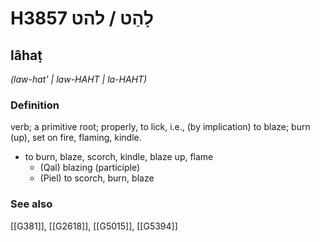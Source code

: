# H3857 לָהַט / להט

## lâhaṭ

_(law-hat' | law-HAHT | la-HAHT)_

### Definition

verb; a primitive root; properly, to lick, i.e., (by implication) to blaze; burn (up), set on fire, flaming, kindle.

- to burn, blaze, scorch, kindle, blaze up, flame
    - (Qal) blazing (participle)
    - (Piel) to scorch, burn, blaze
### See also

[[G381]], [[G2618]], [[G5015]], [[G5394]]

